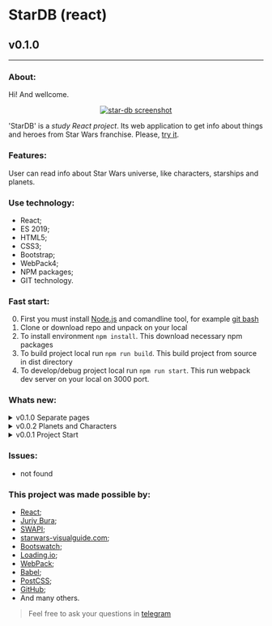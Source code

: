 # StarDB (react)
## v0.1.0
---
  
### About:

Hi! And wellcome. 

<div align="center">

[![star-db screenshot](https://avatars.mds.yandex.net/get-pdb/2863576/49da9712-8177-4b5b-9120-d1f377197366/s1200 "github.io/star-db")](https://frontandrew.github.io/star-db/)

</div>

'StarDB' is a _study React project_. Its web application to get info about things and heroes from Star Wars franchise. Please, [try it](https://frontandrew.github.io/star-db/).

### Features:

User can read info about Star Wars universe, like characters, starships and planets.

### Use technology:

- React;
- ES 2019;
- HTML5;
- CSS3;
- Bootstrap;
- WebPack4;
- NPM paсkages;
- GIT technology.

### Fast start:

0. First you must install [Node.js](https://nodejs.org/en/) and comandline tool, for example [git bash](https://git-scm.com/downloads)
1. Clone or download repo and unpack on your local
2. To install environment `npm install`. This download necessary npm packages
3. To build project local run `npm run build`. This build project from source in dist directory
4. To develop/debug project local run `npm run start`. This run webpack dev server on your local on 3000 port.

### Whats new:

<details>
    <summary>v0.1.0 Separate pages</summary>
    <li>Now pages with characters, planets and ships are separated</li>
    <li>Click on starship from list will open new page with details</li>
    <li>Click on people from list will open character details on current page.
    It will save after page reboot</li>
    <li>Click on planet from list will open planet details on current page, as well. 
    But after page reboot planet details will disapeare.</li>
    <li>Update readme</li>
</details>

<details>
    <summary>v0.0.2 Planets and Characters</summary>
    <li>Added block what show planets. Another planet every 10 seconds.</li>
    <li>Added lists of characters, planets and starships. Click on any list item will open his details.</li>
    <li>Details now shows in new block.</li>
    <li>App got all Star Wars data from [SWAPI](https://swapi.dev)</li>
    <li>Images got from [starwars-visualguide.com](https://starwars-visualguide.com)</li>
    <li>Update readme</li>
</details>

<details>
    <summary>v0.0.1 Project Start</summary>
    <li>Added README file</li>
    <li>Added license</li>
    <li>Set up enviroment</li>
</details>

### Issues:

- not found

### This project was made possible by:

* [React](https://reactjs.org);
* [Juriy Bura](https://github.com/Juriy);
* [SWAPI](https://swapi.dev);
* [starwars-visualguide.com](https://starwars-visualguide.com);
* [Bootswatch](https://bootswatch.com);
* [Loading.io](https://loading.io);
* [WebPack](https://webpack.js.org);
* [Babel](https://babeljs.io);
* [PostCSS](https://vk.com/postcss);
* [GitHub](http://github.com);
* And many others.

> Feel free to ask your questions in [telegram](https://t.me/frontandrew)